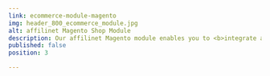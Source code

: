 ```yaml
---
link: ecommerce-module-magento
img: header_800_ecommerce_module.jpg
alt: affilinet Magento Shop Module
description: Our affilinet Magento module enables you to <b>integrate all of the essential affiliate marketing features</b> into the Magento store environment, without code modification.
published: false
position: 3

---
```


